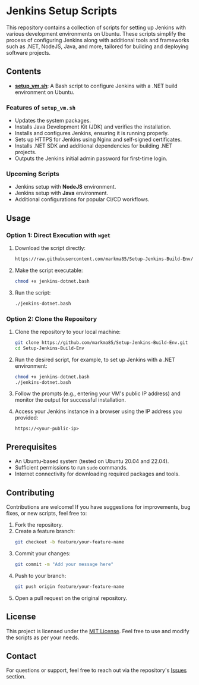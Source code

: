 # Jenkins Setup Scripts

This repository contains a collection of scripts for setting up Jenkins with various development environments on Ubuntu. These scripts simplify the process of configuring Jenkins along with additional tools and frameworks such as .NET, NodeJS, Java, and more, tailored for building and deploying software projects.

## Contents

- **[setup_vm.sh](setup_vm.sh)**: A Bash script to configure Jenkins with a .NET build environment on Ubuntu.

### Features of `setup_vm.sh`

- Updates the system packages.
- Installs Java Development Kit (JDK) and verifies the installation.
- Installs and configures Jenkins, ensuring it is running properly.
- Sets up HTTPS for Jenkins using Nginx and self-signed certificates.
- Installs .NET SDK and additional dependencies for building .NET projects.
- Outputs the Jenkins initial admin password for first-time login.

### Upcoming Scripts

- Jenkins setup with **NodeJS** environment.
- Jenkins setup with **Java** environment.
- Additional configurations for popular CI/CD workflows.

## Usage

### Option 1: Direct Execution with `wget`

1. Download the script directly:

   ```bash
   https://raw.githubusercontent.com/markma85/Setup-Jenkins-Build-Env/main/jenkins-dotnet.bash
   ```

2. Make the script executable:

   ```bash
   chmod +x jenkins-dotnet.bash
   ```

3. Run the script:
   ```bash
   ./jenkins-dotnet.bash
   ```

### Option 2: Clone the Repository

1. Clone the repository to your local machine:

   ```bash
   git clone https://github.com/markma85/Setup-Jenkins-Build-Env.git
   cd Setup-Jenkins-Build-Env
   ```

2. Run the desired script, for example, to set up Jenkins with a .NET environment:

   ```bash
   chmod +x jenkins-dotnet.bash
   ./jenkins-dotnet.bash
   ```

3. Follow the prompts (e.g., entering your VM's public IP address) and monitor the output for successful installation.

4. Access your Jenkins instance in a browser using the IP address you provided:
   ```
   https://<your-public-ip>
   ```

## Prerequisites

- An Ubuntu-based system (tested on Ubuntu 20.04 and 22.04).
- Sufficient permissions to run `sudo` commands.
- Internet connectivity for downloading required packages and tools.

## Contributing

Contributions are welcome! If you have suggestions for improvements, bug fixes, or new scripts, feel free to:

1. Fork the repository.
2. Create a feature branch:
   ```bash
   git checkout -b feature/your-feature-name
   ```
3. Commit your changes:
   ```bash
   git commit -m "Add your message here"
   ```
4. Push to your branch:
   ```bash
   git push origin feature/your-feature-name
   ```
5. Open a pull request on the original repository.

## License

This project is licensed under the [MIT License](LICENSE). Feel free to use and modify the scripts as per your needs.

## Contact

For questions or support, feel free to reach out via the repository's [Issues](https://github.com/your-username/jenkins-setup-scripts/issues) section.
